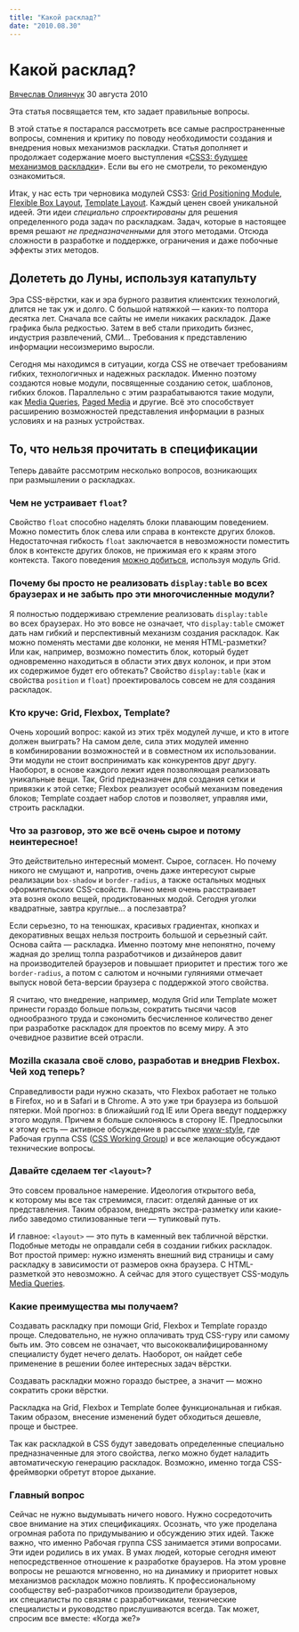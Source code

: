 ```yaml
---
title: "Какой расклад?"
date: "2010.08.30"
---
```


# Какой расклад?

[Вячеслав Олиянчук](http://miripiruni.org) 30 августа 2010

Эта статья посвящается тем, кто задает правильные вопросы.

В этой статье я постарался рассмотреть все самые распространенные вопросы, сомнения и критику по поводу необходимости создания и внедрения новых механизмов раскладки. Cтатья дополняет и продолжает содержание моего выступления «[CSS3: будущее механизмов раскладки](/events/wsd-spb-2010/#layout)». Если вы его не смотрели, то рекомендую ознакомиться.

Итак, у нас есть три черновика модулей CSS3: [Grid Positioning Module](http://www.w3.org/TR/css3-grid/), [Flexible Box Layout](http://www.w3.org/TR/css3-flexbox/), [Template Layout](http://www.w3.org/TR/css3-layout/). Каждый ценен своей уникальной идеей. Эти идеи _специально спроектированы_ для решения определенного рода задач по раскладкам. Задач, которые в настоящее время решают _не предназначенными_ для этого методами. Отсюда сложности в разработке и поддержке, ограничения и даже побочные эффекты этих методов.

## Долететь до Луны, используя катапульту

Эра CSS-вёрстки, как и эра бурного развития клиентских технологий, длится не так уж и долго. С большой натяжкой — каких-то полтора десятка лет. Сначала все сайты не имели никаких раскладок. Даже графика была редкостью. Затем в веб стали приходить бизнес, индустрия развлечений, СМИ… Требования к представлению информации несоизмеримо выросли.

Сегодня мы находимся в ситуации, когда CSS не отвечает требованиям гибких, технологичных и надежных раскладок. Именно поэтому создаются новые модули, посвященные созданию сеток, шаблонов, гибких блоков. Параллельно с этим разрабатываются такие модули, как [Media Queries](http://www.w3.org/TR/css3-mediaqueries/), [Paged Media](http://www.w3.org/TR/css3-page/) и другие. Всё это способствует расширению возможностей представления информации в разных условиях и на разных устройствах.

## То, что нельзя прочитать в спецификации

Теперь давайте рассмотрим несколько вопросов, возникающих при размышлении о раскладках.

### Чем не устраивает `float`?

Свойство `float` способно наделять блоки плавающим поведением. Можно поместить блок слева или справа в контексте других блоков. Недостаточная гибкость `float` заключается в невозможности поместить блок в контексте других блоков, не прижимая его к краям этого контекста. Такого поведения [можно добиться](http://www.w3.org/TR/css3-grid/#grid-units), используя модуль Grid.

### Почему бы просто не реализовать `display:table` во всех браузерах и не забыть про эти многочисленные модули?

Я полностью поддерживаю стремление реализовать `display:table` во всех браузерах. Но это вовсе не означает, что `display:table` сможет дать нам гибкий и перспективный механизм создания раскладок. Как можно поменять местами две колонки, не меняя HTML-разметки? Или как, например, возможно поместить блок, который будет одновременно находиться в области этих двух колонок, и при этом их содержимое будет его обтекать? Свойство `display:table` (как и свойства `position` и `float`) проектировалось совсем не для создания раскладок.

### Кто круче: Grid, Flexbox, Template?

Очень хороший вопрос: какой из этих трёх модулей лучше, и кто в итоге должен выиграть? На самом деле, сила этих модулей именно в комбинировании возможностей и в совместном их использовании. Эти модули не стоит воспринимать как конкурентов друг другу. Наоборот, в основе каждого лежит идея позволяющая реализовать уникальные вещи. Так, Grid предназначен для создания сетки и привязки к этой сетке; Flexbox реализует особый механизм поведения блоков; Template создает набор слотов и позволяет, управляя ими, строить раскладки.

### Что за разговор, это же всё очень сырое и потому неинтересное!

Это действительно интересный момент. Сырое, согласен. Но почему никого не смущают и, напротив, очень даже интересуют сырые реализации `box-shadow` и `border-radius`, а также остальных модных оформительских CSS-свойств. Лично меня очень расстраивает эта возня около вещей, продиктованных модой. Сегодня уголки квадратные, завтра круглые… а послезавтра?

Если серьезно, то на тенюшках, красивых градиентах, кнопках и декоративных вещах нельзя построить большой и серьезный сайт. Основа сайта — раскладка. Именно поэтому мне непонятно, почему жадная до зрелищ толпа разработчиков и дизайнеров давит на производителей браузеров и повышает приоритет и престиж того же `border-radius`, а потом с салютом и ночными гуляниями отмечает выпуск новой бета-версии браузера с поддержкой этого свойства.

Я считаю, что внедрение, например, модуля Grid или Template может принести гораздо больше пользы, сократить тысячи часов однообразного труда и сэкономить бесчисленное количество денег при разработке раскладок для проектов по всему миру. А это очевидное развитие всей отрасли.

### Mozilla сказала своё слово, разработав и внедрив Flexbox. Чей ход теперь?

Справедливости ради нужно сказать, что Flexbox работает не только в Firefox, но и в Safari и в Chrome. А это уже три браузера из большой пятерки. Мой прогноз: в ближайший год IE или Opera введут поддержку этого модуля. Причем я больше склоняюсь в сторону IE. Предпосылки к этому есть — активное обсуждение в рассылке [www-style](http://lists.w3.org/Archives/Public/www-style/), где Рабочая группа CSS ([CSS Working Group](http://www.w3.org/Style/CSS/members.php3)) и все желающие обсуждают технические вопросы.

### Давайте сделаем тег `<layout>`?

Это совсем провальное намерение. Идеология открытого веба, к которому мы все так стремимся, гласит: отделяй данные от их представления. Таким образом, внедрять экстра-разметку или какие-либо заведомо стилизованные теги — тупиковый путь.

И главное: `<layout>` — это путь в каменный век табличной вёрстки. Подобные методы не оправдали себя в создании гибких раскладок. Вот простой пример: нужно изменять внешний вид страницы и саму раскладку в зависимости от размеров окна браузера. С HTML-разметкой это невозможно. А сейчас для этого существует CSS-модуль [Media Queries](http://www.w3.org/TR/css3-mediaqueries/).

### Какие преимущества мы получаем?

Создавать раскладку при помощи Grid, Flexbox и Template гораздо проще. Следовательно, не нужно оплачивать труд CSS-гуру или самому быть им. Это совсем не означает, что высококвалифицированному специалисту будет нечего делать. Наоборот, он найдет себе применение в решении более интересных задач вёрстки.

Создавать раскладки можно гораздо быстрее, а значит — можно сократить сроки вёрстки.

Раскладка на Grid, Flexbox и Template более функциональная и гибкая. Таким образом, внесение изменений будет обходиться дешевле, проще и быстрее.

Так как раскладкой в CSS будут заведовать определенные специально предназначенные для этого свойства, легко можно будет наладить автоматическую генерацию раскладок. Возможно, именно тогда CSS-фреймворки обретут второе дыхание.

### Главный вопрос

Сейчас не нужно выдумывать ничего нового. Нужно сосредоточить свое внимание на этих спецификациях. Осознать, что уже проделана огромная работа по придумыванию и обсуждению этих идей. Также важно, что именно Рабочая группа CSS занимается этими вопросами. Эти идеи родились в их умах. В умах людей, которые сегодня имеют непосредственное отношение к разработке браузеров. На этом уровне вопросы не решаются мгновенно, но на динамику и приоритет новых механизмов раскладок можно повлиять. К профессиональному сообществу веб-разработчиков производители браузеров, их специалисты по связям с разработчиками, технические специалисты и руководство прислушиваются всегда. Так может, спросим все вместе: «Когда же?»
